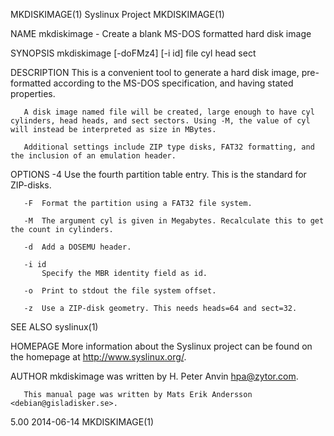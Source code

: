 MKDISKIMAGE(1)                                                                                 Syslinux Project                                                                                MKDISKIMAGE(1)

NAME
       mkdiskimage - Create a blank MS-DOS formatted hard disk image

SYNOPSIS
       mkdiskimage [-doFMz4] [-i id] file cyl head sect

DESCRIPTION
       This is a convenient tool to generate a hard disk image, pre-formatted according to the MS-DOS specification, and having stated properties.

       A disk image named file will be created, large enough to have cyl cylinders, head heads, and sect sectors. Using -M, the value of cyl will instead be interpreted as size in MBytes.

       Additional settings include ZIP type disks, FAT32 formatting, and the inclusion of an emulation header.

OPTIONS
       -4  Use the fourth partition table entry. This is the standard for ZIP-disks.

       -F  Format the partition using a FAT32 file system.

       -M  The argument cyl is given in Megabytes. Recalculate this to get the count in cylinders.

       -d  Add a DOSEMU header.

       -i id
           Specify the MBR identity field as id.

       -o  Print to stdout the file system offset.

       -z  Use a ZIP-disk geometry. This needs heads=64 and sect=32.

SEE ALSO
       syslinux(1)

HOMEPAGE
       More information about the Syslinux project can be found on the homepage at <http://www.syslinux.org/>.

AUTHOR
       mkdiskimage was written by H. Peter Anvin <hpa@zytor.com>.

       This manual page was written by Mats Erik Andersson <debian@gisladisker.se>.

5.00                                                                                              2014-06-14                                                                                   MKDISKIMAGE(1)
